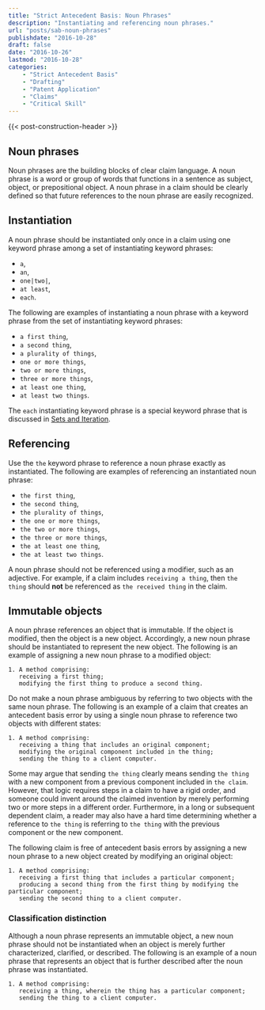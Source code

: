 ```yaml
---
title: "Strict Antecedent Basis: Noun Phrases"
description: "Instantiating and referencing noun phrases."
url: "posts/sab-noun-phrases"
publishdate: "2016-10-28"
draft: false
date: "2016-10-26"
lastmod: "2016-10-28"
categories: 
    - "Strict Antecedent Basis"
    - "Drafting"
    - "Patent Application"
    - "Claims"
    - "Critical Skill"
---
```


{{< post-construction-header >}}

## Noun phrases

Noun phrases are the building blocks of clear claim language. A noun phrase is a word or group of words that functions in a sentence as subject, object, or prepositional object. A noun phrase in a claim should be clearly defined so that future references to the noun phrase are easily recognized.

## Instantiation

A noun phrase should be instantiated only once in a claim using one keyword phrase among a set of instantiating keyword phrases:

- `a`,
- `an`,
- `one|two|`,
- `at least`,
- `each`.

The following are examples of instantiating a noun phrase with a keyword phrase from the set of instantiating keyword phrases:

- `a first thing`,
- `a second thing`,
- `a plurality of things`,
- `one or more things`,
- `two or more things`,
- `three or more things`,
- `at least one thing`,
- `at least two things`.

The `each` instantiating keyword phrase is a special keyword phrase that is discussed in [Sets and Iteration](/posts/sab-sets-and-iteration).

## Referencing

Use the `the` keyword phrase to reference a noun phrase exactly as instantiated. The following are examples of referencing an instantiated noun phrase:

- `the first thing`,
- `the second thing`,
- `the plurality of things`,
- `the one or more things`,
- `the two or more things`,
- `the three or more things`,
- `the at least one thing`,
- `the at least two things`.

A noun phrase should not be referenced using a modifier, such as an adjective.  For example, if a claim includes `receiving a thing`, then `the thing` should __**not**__ be referenced as `the received thing` in the claim.

## Immutable objects

A noun phrase references an object that is immutable. If the object is modified, then the object is a new object.  Accordingly, a new noun phrase should be instantiated to represent the new object.  The following is an example of assigning a new noun phrase to a modified object:

``` claim
1. A method comprising:
   receiving a first thing;
   modifying the first thing to produce a second thing.
```

Do not make a noun phrase ambiguous by referring to two objects with the same noun phrase.  The following is an example of a claim that creates an antecedent basis error by using a single noun phrase to reference two objects with different states: 

``` claim
1. A method comprising:
   receiving a thing that includes an original component;
   modifying the original component included in the thing;
   sending the thing to a client computer.
```

Some may argue that sending `the thing` clearly means sending `the thing` with a new component from a previous component included in `the claim`. However, that logic requires steps in a claim to have a rigid order, and someone could invent around the claimed invention by merely performing two or more steps in a different order. Furthermore, in a long or subsequent dependent claim, a reader may also have a hard time determining whether a reference to `the thing` is referring to `the thing` with the previous component or the new component. 

The following claim is free of antecedent basis errors by assigning a new noun phrase to a new object created by modifying an original object:

``` claim
1. A method comprising:
   receiving a first thing that includes a particular component;
   producing a second thing from the first thing by modifying the particular component;
   sending the second thing to a client computer.
``` 

### Classification distinction

Although a noun phrase represents an immutable object, a new noun phrase should not be instantiated when an object is merely further characterized, clarified, or described.  The following is an example of a noun phrase that represents an object that is further described after the noun phrase was instantiated.

``` claim
1. A method comprising:
   receiving a thing, wherein the thing has a particular component;
   sending the thing to a client computer.
```
